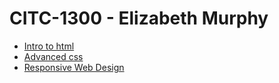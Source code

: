 # CITC-1300 - Elizabeth Murphy

<ul>
<li><a href="Intro to html/index.html">Intro to html</a></li>
<li><a href="Advanced css/index.html">Advanced css</a></li>
<li><a href="Responsive Web Design/index.html">Responsive Web Design</a></li>
</ul>
